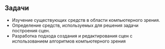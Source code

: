 ## Задачи
* Изучение существующих средств в области компьютерного зрения.
* Определение средств, используемых для решения задачи построения сцен.
* Разработка подхода создания и редактирования сцен с использованием алгоритмов компьютерного зрения
